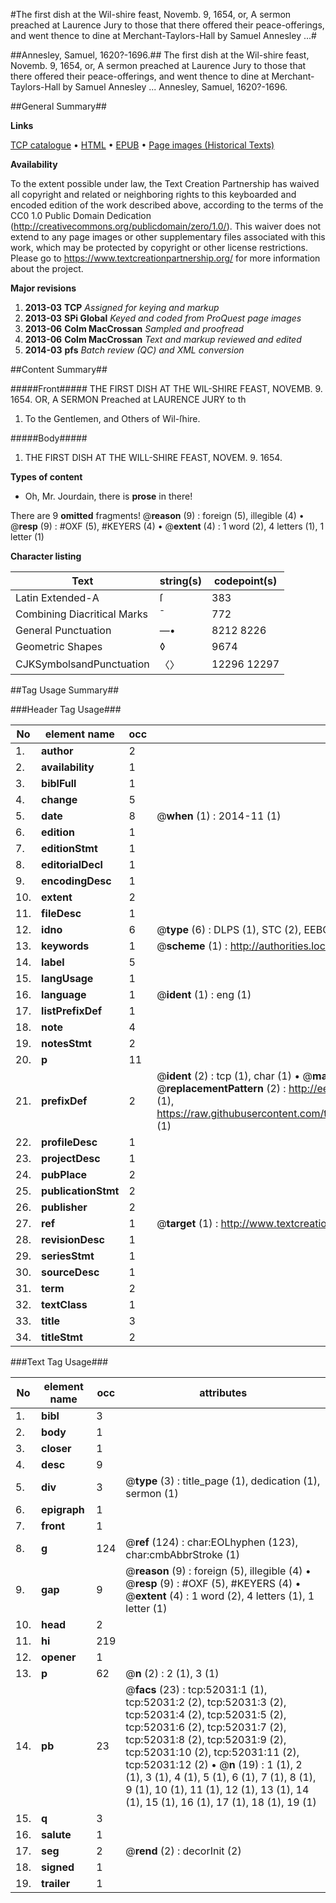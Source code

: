 #The first dish at the Wil-shire feast, Novemb. 9, 1654, or, A sermon preached at Laurence Jury to those that there offered their peace-offerings, and went thence to dine at Merchant-Taylors-Hall by Samuel Annesley ...#

##Annesley, Samuel, 1620?-1696.##
The first dish at the Wil-shire feast, Novemb. 9, 1654, or, A sermon preached at Laurence Jury to those that there offered their peace-offerings, and went thence to dine at Merchant-Taylors-Hall by Samuel Annesley ...
Annesley, Samuel, 1620?-1696.

##General Summary##

**Links**

[TCP catalogue](http://www.ota.ox.ac.uk/tcp/)  • 
[HTML](http://tei.it.ox.ac.uk/tcp/Texts-HTML/free/A25/A25468.html)  • 
[EPUB](http://tei.it.ox.ac.uk/tcp/Texts-EPUB/free/A25/A25468.epub) • 
[Page images (Historical Texts)](https://historicaltexts.jisc.ac.uk/eebo-11991069e)

**Availability**

To the extent possible under law, the Text Creation Partnership has waived all copyright and related or neighboring rights to this keyboarded and encoded edition of the work described above, according to the terms of the CC0 1.0 Public Domain Dedication (http://creativecommons.org/publicdomain/zero/1.0/). This waiver does not extend to any page images or other supplementary files associated with this work, which may be protected by copyright or other license restrictions. Please go to https://www.textcreationpartnership.org/ for more information about the project.

**Major revisions**

1. __2013-03__ __TCP__ *Assigned for keying and markup*
1. __2013-03__ __SPi Global__ *Keyed and coded from ProQuest page images*
1. __2013-06__ __Colm MacCrossan__ *Sampled and proofread*
1. __2013-06__ __Colm MacCrossan__ *Text and markup reviewed and edited*
1. __2014-03__ __pfs__ *Batch review (QC) and XML conversion*

##Content Summary##

#####Front#####
THE FIRST DISH AT THE WIL-SHIRE FEAST, NOVEMB. 9. 1654. OR, A SERMON Preached at LAURENCE JURY to th
1. To the Gentlemen, and Others of Wil-ſhire.

#####Body#####

1. THE FIRST DISH AT THE WILL-SHIRE FEAST, NOVEM. 9. 1654.

**Types of content**

  * Oh, Mr. Jourdain, there is **prose** in there!

There are 9 **omitted** fragments! 
 @__reason__ (9) : foreign (5), illegible (4)  •  @__resp__ (9) : #OXF (5), #KEYERS (4)  •  @__extent__ (4) : 1 word (2), 4 letters (1), 1 letter (1)

**Character listing**


|Text|string(s)|codepoint(s)|
|---|---|---|
|Latin Extended-A|ſ|383|
|Combining             Diacritical Marks|̄|772|
|General Punctuation|—•|8212 8226|
|Geometric Shapes|◊|9674|
|CJKSymbolsandPunctuation|〈〉|12296 12297|

##Tag Usage Summary##

###Header Tag Usage###

|No|element name|occ|attributes|
|---|---|---|---|
|1.|__author__|2||
|2.|__availability__|1||
|3.|__biblFull__|1||
|4.|__change__|5||
|5.|__date__|8| @__when__ (1) : 2014-11 (1)|
|6.|__edition__|1||
|7.|__editionStmt__|1||
|8.|__editorialDecl__|1||
|9.|__encodingDesc__|1||
|10.|__extent__|2||
|11.|__fileDesc__|1||
|12.|__idno__|6| @__type__ (6) : DLPS (1), STC (2), EEBO-CITATION (1), OCLC (1), VID (1)|
|13.|__keywords__|1| @__scheme__ (1) : http://authorities.loc.gov/ (1)|
|14.|__label__|5||
|15.|__langUsage__|1||
|16.|__language__|1| @__ident__ (1) : eng (1)|
|17.|__listPrefixDef__|1||
|18.|__note__|4||
|19.|__notesStmt__|2||
|20.|__p__|11||
|21.|__prefixDef__|2| @__ident__ (2) : tcp (1), char (1)  •  @__matchPattern__ (2) : ([0-9\-]+):([0-9IVX]+) (1), (.+) (1)  •  @__replacementPattern__ (2) : http://eebo.chadwyck.com/downloadtiff?vid=$1&page=$2 (1), https://raw.githubusercontent.com/textcreationpartnership/Texts/master/tcpchars.xml#$1 (1)|
|22.|__profileDesc__|1||
|23.|__projectDesc__|1||
|24.|__pubPlace__|2||
|25.|__publicationStmt__|2||
|26.|__publisher__|2||
|27.|__ref__|1| @__target__ (1) : http://www.textcreationpartnership.org/docs/. (1)|
|28.|__revisionDesc__|1||
|29.|__seriesStmt__|1||
|30.|__sourceDesc__|1||
|31.|__term__|2||
|32.|__textClass__|1||
|33.|__title__|3||
|34.|__titleStmt__|2||


###Text Tag Usage###

|No|element name|occ|attributes|
|---|---|---|---|
|1.|__bibl__|3||
|2.|__body__|1||
|3.|__closer__|1||
|4.|__desc__|9||
|5.|__div__|3| @__type__ (3) : title_page (1), dedication (1), sermon (1)|
|6.|__epigraph__|1||
|7.|__front__|1||
|8.|__g__|124| @__ref__ (124) : char:EOLhyphen (123), char:cmbAbbrStroke (1)|
|9.|__gap__|9| @__reason__ (9) : foreign (5), illegible (4)  •  @__resp__ (9) : #OXF (5), #KEYERS (4)  •  @__extent__ (4) : 1 word (2), 4 letters (1), 1 letter (1)|
|10.|__head__|2||
|11.|__hi__|219||
|12.|__opener__|1||
|13.|__p__|62| @__n__ (2) : 2 (1), 3 (1)|
|14.|__pb__|23| @__facs__ (23) : tcp:52031:1 (1), tcp:52031:2 (2), tcp:52031:3 (2), tcp:52031:4 (2), tcp:52031:5 (2), tcp:52031:6 (2), tcp:52031:7 (2), tcp:52031:8 (2), tcp:52031:9 (2), tcp:52031:10 (2), tcp:52031:11 (2), tcp:52031:12 (2)  •  @__n__ (19) : 1 (1), 2 (1), 3 (1), 4 (1), 5 (1), 6 (1), 7 (1), 8 (1), 9 (1), 10 (1), 11 (1), 12 (1), 13 (1), 14 (1), 15 (1), 16 (1), 17 (1), 18 (1), 19 (1)|
|15.|__q__|3||
|16.|__salute__|1||
|17.|__seg__|2| @__rend__ (2) : decorInit (2)|
|18.|__signed__|1||
|19.|__trailer__|1||
